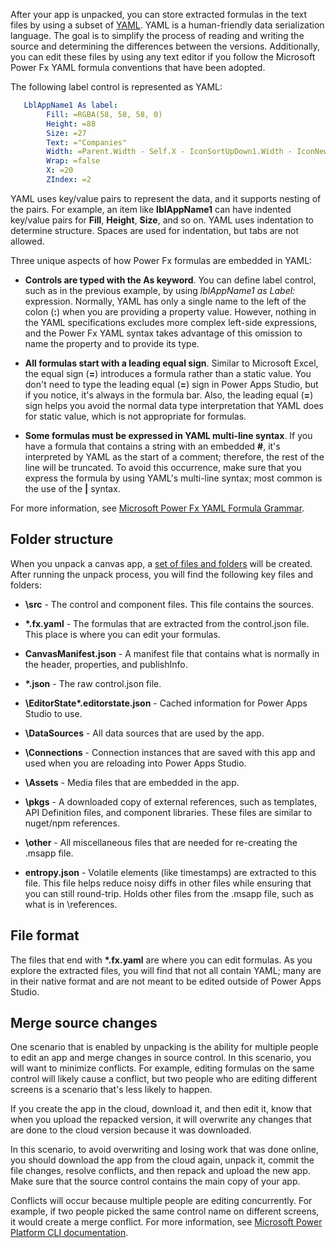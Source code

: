 After your app is unpacked, you can store extracted formulas in the text files by using a subset of [YAML](https://yaml.org/?azure-portal=true). YAML is a human-friendly data serialization language. The goal is to simplify the process of reading and writing the source and determining the differences between the versions. Additionally, you can edit these files by using any text editor if you follow the Microsoft Power Fx YAML formula conventions that have been adopted.

The following label control is represented as YAML:

```yml
   LblAppName1 As label:
        Fill: =RGBA(58, 58, 58, 0)
        Height: =88
        Size: =27
        Text: ="Companies"
        Width: =Parent.Width - Self.X - IconSortUpDown1.Width - IconNewItem1.Width - IconRefresh1.Width
        Wrap: =false
        X: =20
        ZIndex: =2
```

YAML uses key/value pairs to represent the data, and it supports nesting of the pairs. For example, an item like **lblAppName1** can have indented key/value pairs for **Fill**, **Height**, **Size**, and so on. YAML uses indentation to determine structure. Spaces are used for indentation, but tabs are not allowed.

Three unique aspects of how Power Fx formulas are embedded in YAML:

-   **Controls are typed with the As keyword**. You can define label control, such as in the previous example, by using *lblAppName1 as Label:* expression. Normally, YAML has only a single name to the left of the colon (**:**) when you are providing a property value. However, nothing in the YAML specifications excludes more complex left-side expressions, and the Power Fx YAML syntax takes advantage of this omission to name the property and to provide its type.

-   **All formulas start with a leading equal sign**. Similar to Microsoft Excel, the equal sign (**=**) introduces a formula rather than a static value. You don't need to type the leading equal (**=**) sign in Power Apps Studio, but if you notice, it's always in the formula bar. Also, the leading equal (**=**) sign helps you avoid the normal data type interpretation that YAML does for static value, which is not appropriate for formulas.

-   **Some formulas must be expressed in YAML multi-line syntax**. If you have a formula that contains a string with an embedded **\#**, it's interpreted by YAML as the start of a comment; therefore, the rest of the line will be truncated. To avoid this occurrence, make sure that you express the formula by using YAML's multi-line syntax; most common is the use of the **\|** syntax.

For more information, see [Microsoft Power Fx YAML Formula Grammar](/power-platform/power-fx/yaml-formula-grammar/?azure-portal=true).

## Folder structure

When you unpack a canvas app, a [set of files and folders](/power-apps/developer/data-platform/powerapps-cli?azure-portal=true#folder-structure) will be created. After running the unpack process, you will find the following key files and folders:

- **\src** - The control and component files. This file contains the sources.

- **\*.fx.yaml** - The formulas that are extracted from the control.json file. This place is where you can edit your formulas.

- **CanvasManifest.json** - A manifest file that contains what is normally in the header, properties, and publishInfo.

- **\*.json** - The raw control.json file.

- **\EditorState\*.editorstate.json** - Cached information for Power Apps Studio to use.

- **\DataSources** - All data sources that are used by the app.

- **\Connections** - Connection instances that are saved with this app and used when you are reloading into Power Apps Studio.

- **\Assets** - Media files that are embedded in the app.

- **\pkgs** - A downloaded copy of external references, such as templates, API Definition files, and component libraries. These files are similar to nuget/npm references.

- **\other** - All miscellaneous files that are needed for re-creating the .msapp file.

- **entropy.json** - Volatile elements (like timestamps) are extracted to this file. This file helps reduce noisy diffs in other files while ensuring that you can still round-trip. Holds other files from the .msapp file, such as what is in \references.

## File format

The files that end with **\*.fx.yaml** are where you can edit formulas. As you explore the extracted files, you will find that not all contain YAML; many are in their native format and are not meant to be edited outside of Power Apps Studio.

## Merge source changes

One scenario that is enabled by unpacking is the ability for multiple people to edit an app and merge changes in source control. In this scenario, you will want to minimize conflicts. For example, editing formulas on the same control will likely cause a conflict, but two people who are editing different screens is a scenario that's less likely to happen.

If you create the app in the cloud, download it, and then edit it, know that when you upload the repacked version, it will overwrite any changes that are done to the cloud version because it was downloaded.

In this scenario, to avoid overwriting and losing work that was done online, you should download the app from the cloud again, unpack it, commit the file changes, resolve conflicts, and then repack and upload the new app. Make sure that the source control contains the main copy of your app.

Conflicts will occur because multiple people are editing concurrently. For example, if two people picked the same control name on different screens, it would create a merge conflict. For more information, see [Microsoft Power Platform CLI documentation](/power-apps/developer/data-platform/powerapps-cli?azure-portal=true#merging-changes-with-power-apps-studio).
